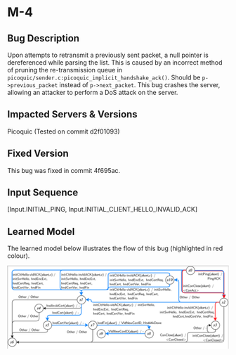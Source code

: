 # M-4

## Bug Description
Upon attempts to retransmit a previously sent packet, a null pointer is dereferenced while parsing the list. This is caused by an incorrect method of pruning the re-transmission queue in ```picoquic/sender.c:picoquic_implicit_handshake_ack()```. Should be ```p->previous_packet``` instead of ```p->next_packet```. This bug crashes the server, allowing an attacker to perform a DoS attack on the server.

## Impacted Servers & Versions
Picoquic (Tested on commit d2f01093)

## Fixed Version
This bug was fixed in commit 4f695ac.

## Input Sequence
[Input.INITIAL_PING, Input.INITIAL_CLIENT_HELLO_INVALID_ACK]

## Learned Model
The learned model below illustrates the flow of this bug (highlighted in red colour).

![Learned Model](resources/picoquicBWCA.png)